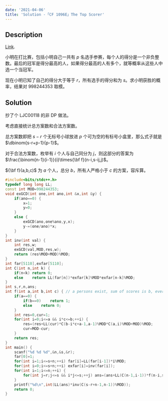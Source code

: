 ```yaml
---
date: '2021-04-06'
title: 'Solution -「CF 1096E」The Top Scorer'
---
```


## Description

[Link](http://codeforces.com/problemset/problem/1096/E).

小明在打比赛，包括小明自己一共有 $p$ 名选手参赛，每个人的得分是一个非负整数。最后的冠军是得分最高的人，如果得分最高的人有多个，就等概率从这些人中选一个当冠军。

现在小明已知了自己的得分大于等于 $r$，所有选手的得分和为 $s$。求小明获胜的概率，结果对 $998244353$ 取模。

## Solution

抄了个 LJC00118 的非 DP 做法。

考虑直接统计总方案数和合法方案数。

总方案数即把 $s-r$ 个无标号小球放进 $p$ 个可为空的有标号小盒里，那么式子就是 $\dbinom{s-r+p-1}{p-1}$。

对于合法方案数，枚举有 $i$ 个人与自己同分为 $j$，则这部分的答案为 $\frac{\binom{n-1}{i-1}}{i}\times{\bf f}(n-i,s-ij,j)$。

${\bf f}(a,b,c)$ 为 $a$ 个人，总分 $b$，所有人严格小于 $c$ 的方案，容斥算。

```cpp
#include<bits/stdc++.h>
typedef long long LL;
const int MOD=998244353;
void exGCD(int one,int ano,int &x,int &y) {
	if(ano==0) {
		x=1;
		y=0;
	}
	else {
		exGCD(ano,one%ano,y,x);
		y-=(one/ano)*x;
	}
}
int inv(int val) {
	int res,w;
	exGCD(val,MOD,res,w);
	return (res%MOD+MOD)%MOD;
}
int far[5110],exfar[5110];
int C(int n,int k) {
	if(n<k)	return 0;
	else	return LL(far[n])*exfar[k]%MOD*exfar[n-k]%MOD;
}
int s,r,n,ans;
int f(int a,int b,int c) { // a persons exist, sum of scores is b, everyone's score < c
	if(a==0) {
		if(b==0)	return 1;
		else	return 0;
	}
	int res=0,cur=1;
	for(int i=0;i<=a && i*c<=b;++i) {
		res=(res+LL(cur)*C(b-i*c+a-1,a-1)%MOD*C(a,i)%MOD+MOD)%MOD;
		cur=MOD-cur;
	}
	return res;
}
int main() {
	scanf("%d %d %d",&n,&s,&r);
	far[0]=1;
	for(int i=1;i<=s+n;++i)	far[i]=LL(far[i-1])*i%MOD;
	for(int i=0;i<=s+n;++i)	exfar[i]=inv(far[i]);
	for(int i=1;i<=n;++i) {
		for(int j=r;j<=s && i*j<=s;++j)	ans=(ans+LL(C(n-1,i-1))*f(n-i,s-i*j,j)%MOD*inv(i)%MOD)%MOD;
	}
	printf("%d\n",int(LL(ans)*inv(C(s-r+n-1,n-1))%MOD));
	return 0;
}
```